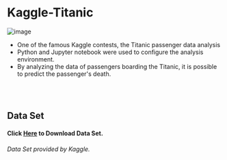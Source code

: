 # Kaggle-Titanic

![image](https://user-images.githubusercontent.com/38183241/51159581-45cdfa80-18cd-11e9-8d08-6d9cb2bcba29.png)

* One of the famous Kaggle contests, the Titanic passenger data analysis
* Python and Jupyter notebook were used to configure the analysis environment.
* By analyzing the data of passengers boarding the Titanic, it is possible to predict the passenger's death.

<br>
<br>

## Data Set

#### Click [Here](https://www.kaggle.com/c/3136/download-all) to Download Data Set.
###### *Data Set provided by Kaggle.*

